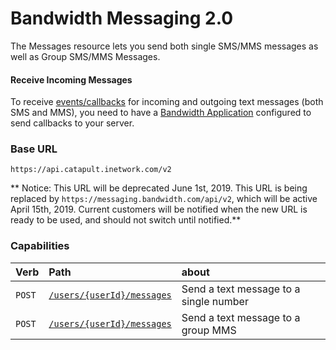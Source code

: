 # Bandwidth Messaging 2.0

The Messages resource lets you send both single SMS/MMS messages as well as Group SMS/MMS Messages.

#### Receive Incoming Messages
To receive [events/callbacks](../events/messageEvents.md) for incoming and outgoing text messages (both SMS and MMS), you need to have a [Bandwidth Application](../applications/about.md) configured to send callbacks to your server.

### Base URL

`https://api.catapult.inetwork.com/v2`

** Notice: This URL will be deprecated June 1st, 2019. This URL is being replaced by `https://messaging.bandwidth.com/api/v2`, which will be active April 15th, 2019. Current customers will be notified when the new URL is ready to be used, and should not switch until notified.**

### Capabilities

| Verb                           | Path                                             | about                                  |
|:-------------------------------|:-------------------------------------------------|:---------------------------------------|
| <code class="post">POST</code> | [`/users/{userId}/messages`](createMessage.md) | Send a text message to a single number |
| <code class="post">POST</code> | [`/users/{userId}/messages`](createMessage.md)  | Send a text message to a group MMS     |
